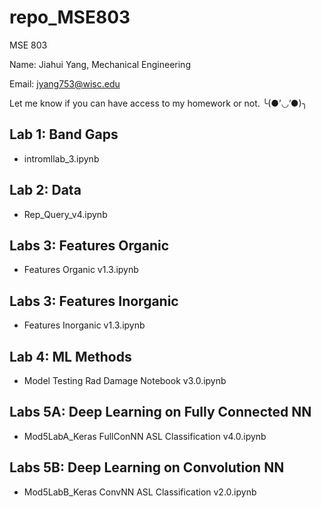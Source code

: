 # repo_MSE803
MSE 803

Name: Jiahui Yang, Mechanical Engineering

Email: jyang753@wisc.edu

Let me know if you can have access to my homework or not. ╰(●’◡’●)╮

## Lab 1: Band Gaps
- intromllab_3.ipynb

## Lab 2: Data
- Rep_Query_v4.ipynb

## Labs 3: Features Organic
- Features Organic v1.3.ipynb

## Labs 3: Features Inorganic
- Features Inorganic v1.3.ipynb

## Lab 4: ML Methods
- Model Testing Rad Damage Notebook v3.0.ipynb

## Labs 5A: Deep Learning on Fully Connected NN
- Mod5LabA_Keras FullConNN ASL Classification v4.0.ipynb

## Labs 5B: Deep Learning on Convolution NN
- Mod5LabB_Keras ConvNN ASL Classification v2.0.ipynb


